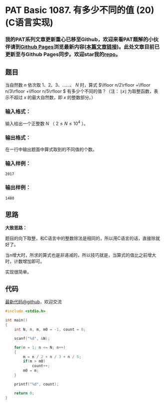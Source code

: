 # PAT Basic 1087. 有多少不同的值 (20) (C语言实现)

### 我的PAT系列文章更新重心已移至Github，欢迎来看PAT题解的小伙伴请到[Github Pages](https://oliverlew.github.io/PAT)浏览最新内容([本篇文章链接](https://oliverlew.github.io/PAT/Basic/1087.html))。此处文章目前已更新至与Github Pages同步。欢迎star我的[repo](https://github.com/OliverLew/PAT)。

## 题目

当自然数 $n$ 依次取 1、2、3、……、 $N$ 时，算式 $\lfloor n/2\rfloor +\lfloor n/3\rfloor
+\lfloor n/5\rfloor $ 有多少个不同的值？（注： $\lfloor x\rfloor$ 为取整函数，表示不超过 $x$ 的最大自然数，即
$x$ 的整数部分。）

### 输入格式：

输入给出一个正整数 $N$ （ $2 \le N \le 10^4$ ）。

### 输出格式：

在一行中输出题面中算式取到的不同值的个数。

### 输入样例：

    
    
    2017
    

### 输出样例：

    
    
    1480
    



## 思路


**大致思路：**

题目的向下取整，和C语言中的整数除法是相同的，所以用C语言的话，直接除就好了。

当n增大时，所求的算式也是非递减的，所以技巧就是，当算式的值比之前增大时，计数增加即可。

实现很简单。

## 代码

[最新代码@github](https://github.com/OliverLew/PAT/blob/master/PATBasic/1087.c)，欢迎交流
```c
#include <stdio.h>

int main()
{
    int N, n, m, m0 = -1, count = 0;

    scanf("%d", &N);

    for(n = 1; n <= N; n++)
    {
        m = n / 2 + n / 3 + n / 5;
        if(m > m0)
            count++;
        m0 = m;
    }

    printf("%d", count);

    return 0;
}
```